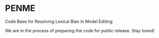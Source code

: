 # PENME
Code Base for Resolving Lexical Bias in Model Editing

We are in the process of preparing the code for public release. Stay tuned!
